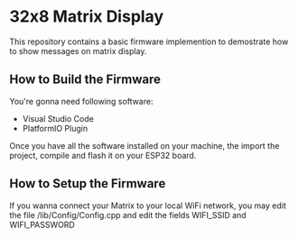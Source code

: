 # 32x8 Matrix Display

This repository contains a basic firmware implemention to demostrate how to show messages on matrix display.

## How to Build the Firmware

You're gonna need following software:

* Visual Studio Code
* PlatformIO Plugin

Once you have all the software installed on your machine, the import the project, compile and flash it on your ESP32 board.

## How to Setup the Firmware

If you wanna connect your Matrix to your local WiFi network, you may edit the file /lib/Config/Config.cpp and edit the fields WIFI_SSID and WIFI_PASSWORD
